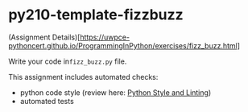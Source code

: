 # py210-template-fizzbuzz
(Assignment Details)[https://uwpce-pythoncert.github.io/ProgrammingInPython/exercises/fizz_buzz.html]

Write your code in`fizz_buzz.py` file. 

This assignment includes automated checks:
* python code style (review here: [Python Style and Linting](https://uwpce-pythoncert.github.io/PythonCertDevel/modules/Pep8.html))
* automated tests
